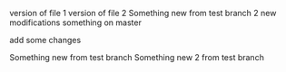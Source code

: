 version of file 1
version of file 2
Something new from test branch 2
new modifications
something on master

add some changes

Something new from test branch 
Something new 2 from test branch
